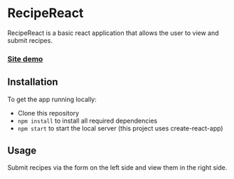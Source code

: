 # RecipeReact

RecipeReact is a basic react application that allows the user to view and submit recipes.

### [Site demo](https://recipereact-7f0de.web.app/)

## Installation

To get the app running locally:

   * Clone this repository
   * `npm install` to install all required dependencies
   * `npm start` to start the local server (this project uses create-react-app)


## Usage

Submit recipes via the form on the left side and view them in the right side. 


